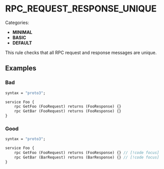 # RPC_REQUEST_RESPONSE_UNIQUE

Categories:

- **MINIMAL**
- **BASIC**
- **DEFAULT**

This rule checks that all RPC request and response messages are unique.

## Examples

### Bad

```proto
syntax = "proto3";

service Foo {
    rpc GetFoo (FooRequest) returns (FooResponse) {}
    rpc GetBar (FooRequest) returns (FooResponse) {}
}
```

### Good

```proto
syntax = "proto3";

service Foo {
    rpc GetFoo (FooRequest) returns (FooResponse) {} // [!code focus]
    rpc GetBar (BarRequest) returns (BarResponse) {} // [!code focus]
}
```



